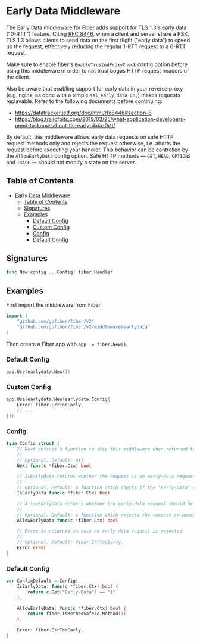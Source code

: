 # Early Data Middleware

The Early Data middleware for [Fiber](https://github.com/gofiber/fiber) adds support for TLS 1.3's early data ("0-RTT") feature.
Citing [RFC 8446](https://datatracker.ietf.org/doc/html/rfc8446#section-2-3), when a client and server share a PSK, TLS 1.3 allows clients to send data on the first flight ("early data") to speed up the request, effectively reducing the regular 1-RTT request to a 0-RTT request.

Make sure to enable fiber's `EnableTrustedProxyCheck` config option before using this middleware in order to not trust bogus HTTP request headers of the client.

Also be aware that enabling support for early data in your reverse proxy (e.g. nginx, as done with a simple `ssl_early_data on;`) makes requests replayable. Refer to the following documents before continuing:

- https://datatracker.ietf.org/doc/html/rfc8446#section-8
- https://blog.trailofbits.com/2019/03/25/what-application-developers-need-to-know-about-tls-early-data-0rtt/

By default, this middleware allows early data requests on safe HTTP request methods only and rejects the request otherwise, i.e. aborts the request before executing your handler. This behavior can be controlled by the `AllowEarlyData` config option.
Safe HTTP methods — `GET`, `HEAD`, `OPTIONS` and `TRACE` — should not modify a state on the server.

## Table of Contents

- [Early Data Middleware](#early-data-middleware)
	- [Table of Contents](#table-of-contents)
	- [Signatures](#signatures)
	- [Examples](#examples)
		- [Default Config](#default-config)
		- [Custom Config](#custom-config)
		- [Config](#config)
		- [Default Config](#default-config-1)

## Signatures

```go
func New(config ...Config) fiber.Handler
```

## Examples

First import the middleware from Fiber,

```go
import (
	"github.com/gofiber/fiber/v2"
	"github.com/gofiber/fiber/v2/middleware/earlydata"
)
```

Then create a Fiber app with `app := fiber.New()`.

### Default Config

```go
app.Use(earlydata.New())
```

### Custom Config

```go
app.Use(earlydata.New(earlydata.Config{
	Error: fiber.ErrTooEarly,
	// ...
}))
```

### Config

```go
type Config struct {
	// Next defines a function to skip this middleware when returned true.
	//
	// Optional. Default: nil
	Next func(c *fiber.Ctx) bool

	// IsEarlyData returns whether the request is an early-data request.
	//
	// Optional. Default: a function which checks if the "Early-Data" request header equals "1".
	IsEarlyData func(c *fiber.Ctx) bool

	// AllowEarlyData returns whether the early-data request should be allowed or rejected.
	//
	// Optional. Default: a function which rejects the request on unsafe and allows the request on safe HTTP request methods.
	AllowEarlyData func(c *fiber.Ctx) bool

	// Error is returned in case an early-data request is rejected.
	//
	// Optional. Default: fiber.ErrTooEarly.
	Error error
}
```

### Default Config

```go
var ConfigDefault = Config{
	IsEarlyData: func(c *fiber.Ctx) bool {
		return c.Get("Early-Data") == "1"
	},

	AllowEarlyData: func(c *fiber.Ctx) bool {
		return fiber.IsMethodSafe(c.Method())
	},

	Error: fiber.ErrTooEarly,
}
```
